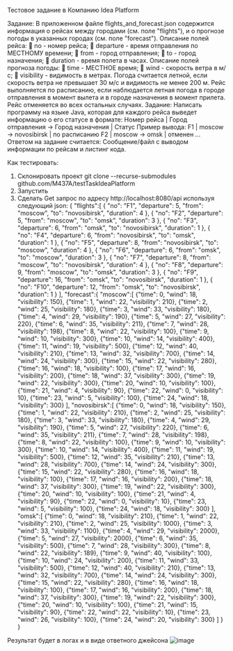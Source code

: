 Тестовое задание в Компанию Idea Platform

Задание:
В приложенном файле flights_and_forecast.json содержится
информация о рейсах между городами (см. поле "flights"), и о
прогнозе погоды в указанных городах (см. поле "forecast").
Описание полей рейса:
 no - номер рейса;
 departure - время отправления по МЕСТНОМУ времени;
 from - город отправления;
 to - город назначения;
 duration - время полета в часах.
Описание полей прогноза погоды:
 time - МЕСТНОЕ время;
 wind - скорость ветра в м/с;
 visibility - видимость в метрах.
Погода считается летной, если скорость ветра не превышает 30 м/с
и видимость не менее 200 м.
Рейс выполняется по расписанию, если наблюдается летная погода в
городе отправления в момент вылета и в городе назначения в
момент прилета.
Рейс отменяется во всех остальных случаях.
Задание:
Написать программу на языке Java, которая для каждого рейса
выведет информацию о его статусе в формате:
Номер рейса | Город отправления -> Город назначения | Статус
Пример вывода:
F1 | moscow -> novosibirsk | по расписанию
F2 | moscow -> omsk | отменен
...
Ответом на задание считается:
Сообщение/файл с выводом информации по рейсам и листинг кода.

Как тестировать:
1) Склонировать проект
git clone --recurse-submodules github.com/M437A/testTaskIdeaPlatform
2) Запустить
3) Сделать Get запрос по адресу http://localhost:8080/api используя следующий json:
{
    "flights":[
        {
            "no": "F1",
            "departure": 5,
            "from": "moscow",
            "to": "novosibirsk",
            "duration": 4
        },
        {
            "no": "F2",
            "departure": 5,
            "from": "moscow",
            "to": "omsk",
            "duration": 3
        },
        {
            "no": "F3",
            "departure": 6,
            "from": "omsk",
            "to": "novosibirsk",
            "duration": 1
        },
        {
            "no": "F4",
            "departure": 6,
            "from": "novosibirsk",
            "to": "omsk",
            "duration": 1
        },
        {
            "no": "F5",
            "departure": 8,
            "from": "novosibirsk",
            "to": "moscow",
            "duration": 4
        },
        {
            "no": "F6",
            "departure": 6,
            "from": "omsk",
            "to": "moscow",
            "duration": 3
        },
        {
            "no": "F7",
            "departure": 8,
            "from": "moscow",
            "to": "novosibirsk",
            "duration": 4
        },
        {
            "no": "F8",
            "departure": 9,
            "from": "moscow",
            "to": "omsk",
            "duration": 3
        },
        {
            "no": "F9",
            "departure": 16,
            "from": "omsk",
            "to": "novosibirsk",
            "duration": 1
        },
        {
            "no": "F10",
            "departure": 12,
            "from": "omsk",
            "to": "novosibirsk",
            "duration": 1
        }
    ],
    "forecast":{
        "moscow":[
            {"time": 0, "wind": 18, "visibility": 150},
            {"time": 1, "wind": 22, "visibility": 210},
            {"time": 2, "wind": 25, "visibility": 180},
            {"time": 3, "wind": 33, "visibility": 180},
            {"time": 4, "wind": 29, "visibility": 190},
            {"time": 5, "wind": 27, "visibility": 220},
            {"time": 6, "wind": 35, "visibility": 211},
            {"time": 7, "wind": 28, "visibility": 198},
            {"time": 8, "wind": 22, "visibility": 100},
            {"time": 9, "wind": 10, "visibility": 300},
            {"time": 10, "wind": 14, "visibility": 400},
            {"time": 11, "wind": 19, "visibility": 500},
            {"time": 12, "wind": 40, "visibility": 210},
            {"time": 13, "wind": 32, "visibility": 700},
            {"time": 14, "wind": 24, "visibility": 300},
            {"time": 15, "wind": 22, "visibility": 280},
            {"time": 16, "wind": 18, "visibility": 100},
            {"time": 17, "wind": 16, "visibility": 200},
            {"time": 18, "wind": 37, "visibility": 300},
            {"time": 19, "wind": 22, "visibility": 300},
            {"time": 20, "wind": 10, "visibility": 100},
            {"time": 21, "wind": 4, "visibility": 90},
            {"time": 22, "wind": 0, "visibility": 10},
            {"time": 23, "wind": 5, "visibility": 100},
            {"time": 24, "wind": 18, "visibility": 300}
        ],
        "novosibirsk":[
            {"time": 0, "wind": 18, "visibility": 150},
            {"time": 1, "wind": 22, "visibility": 210},
            {"time": 2, "wind": 25, "visibility": 180},
            {"time": 3, "wind": 33, "visibility": 180},
            {"time": 4, "wind": 29, "visibility": 190},
            {"time": 5, "wind": 27, "visibility": 220},
            {"time": 6, "wind": 35, "visibility": 211},
            {"time": 7, "wind": 28, "visibility": 198},
            {"time": 8, "wind": 22, "visibility": 100},
            {"time": 9, "wind": 10, "visibility": 300},
            {"time": 10, "wind": 14, "visibility": 400},
            {"time": 11, "wind": 19, "visibility": 500},
            {"time": 12, "wind": 35, "visibility": 210},
            {"time": 13, "wind": 28, "visibility": 700},
            {"time": 14, "wind": 24, "visibility": 300},
            {"time": 15, "wind": 22, "visibility": 280},
            {"time": 16, "wind": 18, "visibility": 100},
            {"time": 17, "wind": 16, "visibility": 200},
            {"time": 18, "wind": 37, "visibility": 300},
            {"time": 19, "wind": 22, "visibility": 300},
            {"time": 20, "wind": 10, "visibility": 100},
            {"time": 21, "wind": 4, "visibility": 90},
            {"time": 22, "wind": 0, "visibility": 10},
            {"time": 23, "wind": 5, "visibility": 100},
            {"time": 24, "wind": 18, "visibility": 300}
        ],
        "omsk":[
            {"time": 0, "wind": 18, "visibility": 210},
            {"time": 1, "wind": 22, "visibility": 210},
            {"time": 2, "wind": 25, "visibility": 1000},
            {"time": 3, "wind": 33, "visibility": 1100},
            {"time": 4, "wind": 29, "visibility": 2000},
            {"time": 5, "wind": 27, "visibility": 2000},
            {"time": 6, "wind": 35, "visibility": 500},
            {"time": 7, "wind": 28, "visibility": 300},
            {"time": 8, "wind": 22, "visibility": 189},
            {"time": 9, "wind": 40, "visibility": 100},
            {"time": 10, "wind": 24, "visibility": 200},
            {"time": 11, "wind": 33, "visibility": 500},
            {"time": 12, "wind": 40, "visibility": 210},
            {"time": 13, "wind": 32, "visibility": 700},
            {"time": 14, "wind": 24, "visibility": 300},
            {"time": 15, "wind": 22, "visibility": 280},
            {"time": 16, "wind": 18, "visibility": 100},
            {"time": 17, "wind": 16, "visibility": 200},
            {"time": 18, "wind": 37, "visibility": 300},
            {"time": 19, "wind": 22, "visibility": 300},
            {"time": 20, "wind": 10, "visibility": 100},
            {"time": 21, "wind": 15, "visibility": 90},
            {"time": 22, "wind": 22, "visibility": 10},
            {"time": 23, "wind": 26, "visibility": 100},
            {"time": 24, "wind": 20, "visibility": 300}
        ]
    }
}

Результат будет в логах и в виде ответного джейсона
![image](https://github.com/M437A/testTaskIdeaPlatform/assets/105558638/d370a1b9-786d-487b-8eaa-5360eb793b08)
